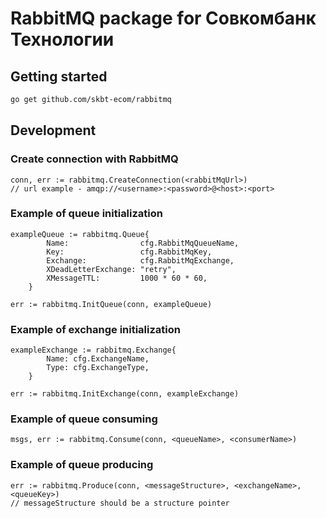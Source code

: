 # RabbitMQ package for Совкомбанк Технологии

## Getting started
```bash
go get github.com/skbt-ecom/rabbitmq
```

## Development

### Create connection with RabbitMQ
```
conn, err := rabbitmq.CreateConnection(<rabbitMqUrl>)
// url example - amqp://<username>:<password>@<host>:<port>
```
### Example of queue initialization

````
exampleQueue := rabbitmq.Queue{
		Name:                cfg.RabbitMqQueueName,
		Key:                 cfg.RabbitMqKey,
		Exchange:            cfg.RabbitMqExchange,
		XDeadLetterExchange: "retry",
		XMessageTTL:         1000 * 60 * 60,
	}

err := rabbitmq.InitQueue(conn, exampleQueue)
````

### Example of exchange initialization
````
exampleExchange := rabbitmq.Exchange{
        Name: cfg.ExchangeName,
        Type: cfg.ExchangeType,
    }
    
err := rabbitmq.InitExchange(conn, exampleExchange)
````

### Example of queue consuming
````
msgs, err := rabbitmq.Consume(conn, <queueName>, <consumerName>)
````

### Example of queue producing
````
err := rabbitmq.Produce(conn, <messageStructure>, <exchangeName>, <queueKey>)
// messageStructure should be a structure pointer
````